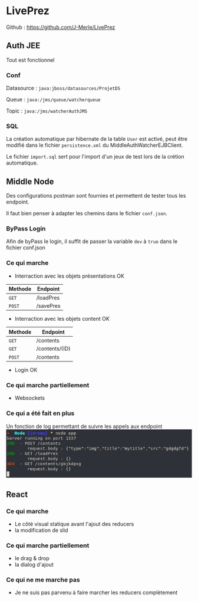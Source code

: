 # LivePrez

Github : https://github.com/J-Merle/LivePrez

## Auth JEE

Tout est fonctionnel

### Conf
Datasource : `java:jboss/datasources/ProjetDS`

Queue : `java:/jms/queue/watcherqueue`

Topic : `java:/jms/watcherAuthJMS`

### SQL
La création automatique par hibernate de la table `User` est activé, 
peut être modifié dans le fichier `persistence.xml` du MiddleAuthWatcherEJBClient.

Le fichier `import.sql` sert pour l'import d'un jeux de test lors de la crétion automatique.

## Middle Node

Des configurations postman sont fournies et permettent de tester tous les endpoint.

Il faut bien penser à adapter les chemins dans le fichier `conf.json`.

### ByPass Login
Afin de byPass le login, il suffit de passer la variable `dev` à `true` dans le fichier conf.json

### Ce qui marche

- Interraction avec les objets présentations OK

Methode | Endpoint 
---|---
`GET` | /loadPres
`POST` | /savePres


- Interraction avec les objets content OK

Methode | Endpoint 
---|---
`GET` | /contents
`GET` | /contents/{ID}
`POST` | /contents

- Login OK


### Ce qui marche partiellement

- Websockets


### Ce qui a été fait en plus

Un fonction de log permettant de suivre les appels aux endpoint
![alt text](./screen_log.png)

## React

### Ce qui marche

- Le côté visual statique avant l'ajout des reducers
- la modification de slid

### Ce qui marche partiellement

- le drag & drop
- la dialog d'ajout 

### Ce qui ne me marche pas
- Je ne suis pas parvenu à faire marcher les reducers complètement
